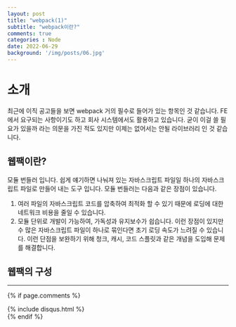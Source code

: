 ```yaml
---
layout: post
title: "webpack(1)"
subtitle: "webpack이란?"
comments: true
categories : Node
date: 2022-06-29
background: '/img/posts/06.jpg'
---
```


# 소개
최근에 이직 공고들을 보면 webpack 거의 필수로 들어가 있는 항목인 것 같습니다.
FE에서 요구되는 사항이기도 하고 회사 시스템에서도 활용하고 있습니다.
굳이 이걸 쓸 필요가 있을까 라는 의문을 가진 적도 있지만 이제는 없어서는 안될 라이브러리 인 것 같습니다.

## 웹팩이란?
모듈 번들러 입니다.
쉽게 얘기하면 나눠져 있는 자바스크립트 파일일 하나의 자바스크립트 파일로 만들어 내는 도구 입니다.
모듈 번들러는 다음과 같은 장점이 있습니다.
1. 여러 파일의 자바스크립트 코드를 압축하여 최적화 할 수 있기 때문에 로딩에 대한 네트워크 비용을 줄일 수 있습니다.
2. 모듈 단위로 개발이 가능하여, 가독성과 유지보수가 쉽습니다.
이런 장점이 있지만 수 많은 자바스크립트 파일이 하나로 묶인다면 초기 로딩 속도가 느려질 수 있습니다.
이런 단점을 보완하기 위해 청크, 캐시, 코드 스플릿과 같은 개념을 도입해 문제를 해결합니다.

## 웹팩의 구성



---
{% if page.comments %}
<div id="post-disqus" class="container">
{% include disqus.html %}
</div>
{% endif %}
